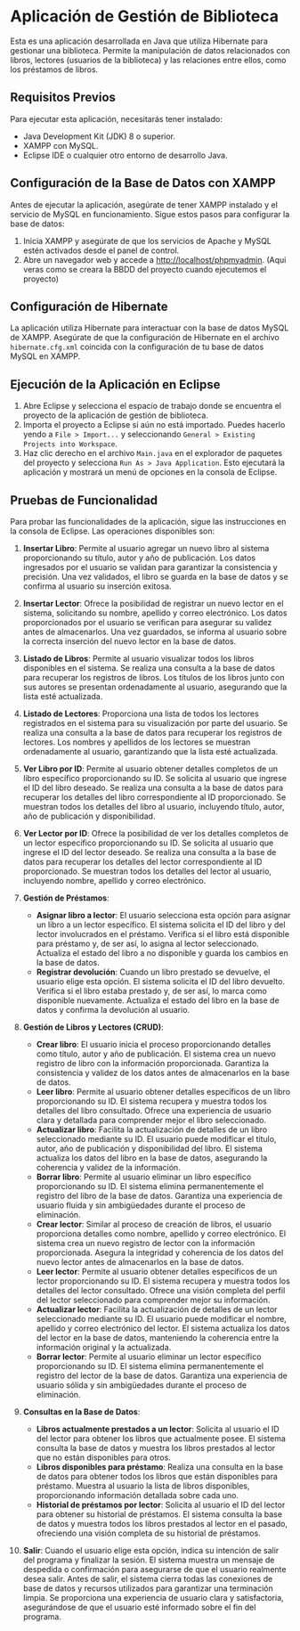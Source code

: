 # Aplicación de Gestión de Biblioteca

Esta es una aplicación desarrollada en Java que utiliza Hibernate para gestionar una biblioteca. Permite la manipulación de datos relacionados con libros, lectores (usuarios de la biblioteca) y las relaciones entre ellos, como los préstamos de libros.

## Requisitos Previos

Para ejecutar esta aplicación, necesitarás tener instalado:

- Java Development Kit (JDK) 8 o superior.
- XAMPP con MySQL.
- Eclipse IDE o cualquier otro entorno de desarrollo Java.

## Configuración de la Base de Datos con XAMPP

Antes de ejecutar la aplicación, asegúrate de tener XAMPP instalado y el servicio de MySQL en funcionamiento. Sigue estos pasos para configurar la base de datos:

1. Inicia XAMPP y asegúrate de que los servicios de Apache y MySQL estén activados desde el panel de control.
2. Abre un navegador web y accede a [http://localhost/phpmyadmin](http://localhost/phpmyadmin). (Aqui veras como se creara la BBDD del proyecto cuando ejecutemos el proyecto)

## Configuración de Hibernate

La aplicación utiliza Hibernate para interactuar con la base de datos MySQL de XAMPP. Asegúrate de que la configuración de Hibernate en el archivo `hibernate.cfg.xml` coincida con la configuración de tu base de datos MySQL en XAMPP.

## Ejecución de la Aplicación en Eclipse

1. Abre Eclipse y selecciona el espacio de trabajo donde se encuentra el proyecto de la aplicación de gestión de biblioteca.
2. Importa el proyecto a Eclipse si aún no está importado. Puedes hacerlo yendo a `File > Import...` y seleccionando `General > Existing Projects into Workspace`.
3. Haz clic derecho en el archivo `Main.java` en el explorador de paquetes del proyecto y selecciona `Run As > Java Application`. Esto ejecutará la aplicación y mostrará un menú de opciones en la consola de Eclipse.

## Pruebas de Funcionalidad

Para probar las funcionalidades de la aplicación, sigue las instrucciones en la consola de Eclipse. Las operaciones disponibles son:

1. **Insertar Libro**: Permite al usuario agregar un nuevo libro al sistema proporcionando su título, autor y año de publicación. Los datos ingresados por el usuario se validan para garantizar la consistencia y precisión. Una vez validados, el libro se guarda en la base de datos y se confirma al usuario su inserción exitosa.

2. **Insertar Lector**: Ofrece la posibilidad de registrar un nuevo lector en el sistema, solicitando su nombre, apellido y correo electrónico. Los datos proporcionados por el usuario se verifican para asegurar su validez antes de almacenarlos. Una vez guardados, se informa al usuario sobre la correcta inserción del nuevo lector en la base de datos.

3. **Listado de Libros**: Permite al usuario visualizar todos los libros disponibles en el sistema. Se realiza una consulta a la base de datos para recuperar los registros de libros. Los títulos de los libros junto con sus autores se presentan ordenadamente al usuario, asegurando que la lista esté actualizada.

4. **Listado de Lectores**: Proporciona una lista de todos los lectores registrados en el sistema para su visualización por parte del usuario. Se realiza una consulta a la base de datos para recuperar los registros de lectores. Los nombres y apellidos de los lectores se muestran ordenadamente al usuario, garantizando que la lista esté actualizada.

5. **Ver Libro por ID**: Permite al usuario obtener detalles completos de un libro específico proporcionando su ID. Se solicita al usuario que ingrese el ID del libro deseado. Se realiza una consulta a la base de datos para recuperar los detalles del libro correspondiente al ID proporcionado. Se muestran todos los detalles del libro al usuario, incluyendo título, autor, año de publicación y disponibilidad.

6. **Ver Lector por ID**: Ofrece la posibilidad de ver los detalles completos de un lector específico proporcionando su ID. Se solicita al usuario que ingrese el ID del lector deseado. Se realiza una consulta a la base de datos para recuperar los detalles del lector correspondiente al ID proporcionado. Se muestran todos los detalles del lector al usuario, incluyendo nombre, apellido y correo electrónico.

7. **Gestión de Préstamos**:
   - **Asignar libro a lector**: El usuario selecciona esta opción para asignar un libro a un lector específico. El sistema solicita el ID del libro y del lector involucrados en el préstamo. Verifica si el libro está disponible para préstamo y, de ser así, lo asigna al lector seleccionado. Actualiza el estado del libro a no disponible y guarda los cambios en la base de datos.
   - **Registrar devolución**: Cuando un libro prestado se devuelve, el usuario elige esta opción. El sistema solicita el ID del libro devuelto. Verifica si el libro estaba prestado y, de ser así, lo marca como disponible nuevamente. Actualiza el estado del libro en la base de datos y confirma la devolución al usuario.

8. **Gestión de Libros y Lectores (CRUD)**:
   - **Crear libro**: El usuario inicia el proceso proporcionando detalles como título, autor y año de publicación. El sistema crea un nuevo registro de libro con la información proporcionada. Garantiza la consistencia y validez de los datos antes de almacenarlos en la base de datos.
   - **Leer libro**: Permite al usuario obtener detalles específicos de un libro proporcionando su ID. El sistema recupera y muestra todos los detalles del libro consultado. Ofrece una experiencia de usuario clara y detallada para comprender mejor el libro seleccionado.
   - **Actualizar libro**: Facilita la actualización de detalles de un libro seleccionado mediante su ID. El usuario puede modificar el título, autor, año de publicación y disponibilidad del libro. El sistema actualiza los datos del libro en la base de datos, asegurando la coherencia y validez de la información.
   - **Borrar libro**: Permite al usuario eliminar un libro específico proporcionando su ID. El sistema elimina permanentemente el registro del libro de la base de datos. Garantiza una experiencia de usuario fluida y sin ambigüedades durante el proceso de eliminación.
   - **Crear lector**: Similar al proceso de creación de libros, el usuario proporciona detalles como nombre, apellido y correo electrónico. El sistema crea un nuevo registro de lector con la información proporcionada. Asegura la integridad y coherencia de los datos del nuevo lector antes de almacenarlos en la base de datos.
   - **Leer lector**: Permite al usuario obtener detalles específicos de un lector proporcionando su ID. El sistema recupera y muestra todos los detalles del lector consultado. Ofrece una visión completa del perfil del lector seleccionado para comprender mejor su información.
   - **Actualizar lector**: Facilita la actualización de detalles de un lector seleccionado mediante su ID. El usuario puede modificar el nombre, apellido y correo electrónico del lector. El sistema actualiza los datos del lector en la base de datos, manteniendo la coherencia entre la información original y la actualizada.
   - **Borrar lector**: Permite al usuario eliminar un lector específico proporcionando su ID. El sistema elimina permanentemente el registro del lector de la base de datos. Garantiza una experiencia de usuario sólida y sin ambigüedades durante el proceso de eliminación.

9. **Consultas en la Base de Datos**:
   - **Libros actualmente prestados a un lector**: Solicita al usuario el ID del lector para obtener los libros que actualmente posee. El sistema consulta la base de datos y muestra los libros prestados al lector que no están disponibles para otros.
   - **Libros disponibles para préstamo**: Realiza una consulta en la base de datos para obtener todos los libros que están disponibles para préstamo. Muestra al usuario la lista de libros disponibles, proporcionando información detallada sobre cada uno.
   - **Historial de préstamos por lector**: Solicita al usuario el ID del lector para obtener su historial de préstamos. El sistema consulta la base de datos y muestra todos los libros prestados al lector en el pasado, ofreciendo una visión completa de su historial de préstamos.

10. **Salir**: Cuando el usuario elige esta opción, indica su intención de salir del programa y finalizar la sesión. El sistema muestra un mensaje de despedida o confirmación para asegurarse de que el usuario realmente desea salir. Antes de salir, el sistema cierra todas las conexiones de base de datos y recursos utilizados para garantizar una terminación limpia. Se proporciona una experiencia de usuario clara y satisfactoria, asegurándose de que el usuario esté informado sobre el fin del programa.
